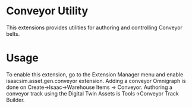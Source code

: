 # Conveyor Utility

 This extensions provides utilities for authoring and controlling Conveyor belts.
# Usage

To enable this extension, go to the Extension Manager menu and enable isaacsim.asset.gen.conveyor extension. Adding a conveyor Omnigraph is done on Create->Isaac->Warehouse Items -> Conveyor. Authoring a conveyor track using the Digital Twin Assets is Tools->Conveyor Track Builder.

